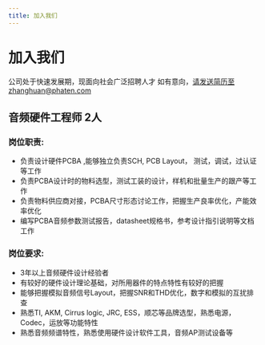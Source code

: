 ```yaml
---
title: 加入我们
---
```



# 加入我们

公司处于快速发展期，现面向社会广泛招聘人才
如有意向，请发送简历至zhanghuan@phaten.com


## 音频硬件工程师 2人
### 岗位职责:

- 负责设计硬件PCBA ,能够独立负责SCH, PCB Layout， 测试，调试，过认证等工作
- 负责PCBA设计时的物料选型，测试工装的设计，样机和批量生产的跟产等工作
- 负责物料供应商对接，PCBA尺寸形态讨论工作，把握生产良率优化，产能效率优化
- 编写PCBA音频参数测试报告，datasheet规格书，参考设计指引说明等文档工作

### 岗位要求:

- 3年以上音频硬件设计经验者
- 有较好的硬件设计理论基础，对所用器件的特点特性有较好的把握
- 能够把握模拟音频信号Layout，把握SNR和THD优化，数字和模拟的互扰排查
- 熟悉TI, AKM, Cirrus logic, JRC, ESS，顺芯等品牌选型，熟悉电源，Codec，运放等功能特性
- 熟悉音频频谱特性，熟悉使用硬件设计软件工具，音频AP测试设备等





